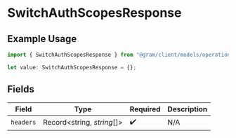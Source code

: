 # SwitchAuthScopesResponse

## Example Usage

```typescript
import { SwitchAuthScopesResponse } from "@gram/client/models/operations";

let value: SwitchAuthScopesResponse = {};
```

## Fields

| Field                      | Type                       | Required                   | Description                |
| -------------------------- | -------------------------- | -------------------------- | -------------------------- |
| `headers`                  | Record<string, *string*[]> | :heavy_check_mark:         | N/A                        |